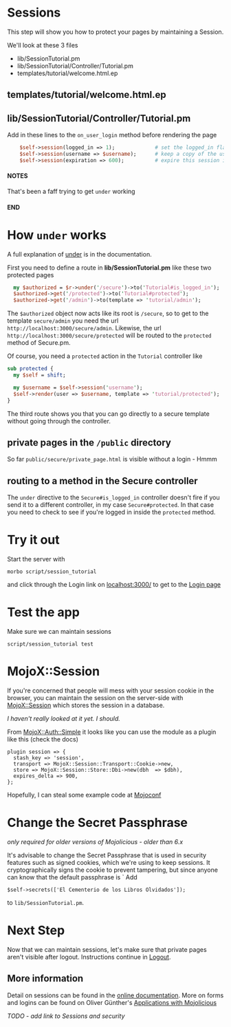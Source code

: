 # Sessions

This step will show you how to protect your pages by maintaining a Session.

We'll look at these 3 files
* lib/SessionTutorial.pm
* lib/SessionTutorial/Controller/Tutorial.pm
* templates/tutorial/welcome.html.ep

## templates/tutorial/welcome.html.ep

## lib/SessionTutorial/Controller/Tutorial.pm
Add in these lines to the `on_user_login` method before rendering the page
```perl
    $self->session(logged_in => 1);             # set the logged_in flag
    $self->session(username => $username);      # keep a copy of the username
    $self->session(expiration => 600);          # expire this session in 10 minutes
```

#### NOTES ####
That's been a faff trying to get `under` working

#### END #####

# How `under` works
A full explanation of 
[under](http://mojolicious.org/perldoc/Mojolicious/Guides/Routing#Under)
is in the documentation.

First you need to define a route in **lib/SessionTutorial.pm**
like these two protected pages
```perl
  my $authorized = $r->under('/secure')->to('Tutorial#is_logged_in');
  $authorized->get('/protected')->to('Tutorial#protected');
  $authorized->get('/admin')->to(template => 'tutorial/admin');
```
The `$authorized` object now acts like its root is `/secure`, so to get to the
template `secure/admin` you need the url `http://localhost:3000/secure/admin`.
Likewise, the url `http://localhost:3000/secure/protected` will be routed
to the `protected` method of Secure.pm.

Of course, you need a ```protected``` action in the ```Tutorial``` controller like
```perl
sub protected {
  my $self = shift;

  my $username = $self->session('username');
  $self->render(user => $username, template => 'tutorial/protected');
}
```
The third route shows you that you can go directly to a secure template without 
going through the controller.

## private pages in the `/public` directory
So far `public/secure/private_page.html` is visible without a login - Hmmm

## routing to a method in the Secure controller
The `under` directive to the `Secure#is_logged_in` controller doesn't fire
if you send it to a different controller, in my case `Secure#protected`.
In that case you need to check to see if you're logged in inside the `protected`
method.


# Try it out
Start the server with
```
morbo script/session_tutorial
```
and click through the Login link on [localhost:3000/](http://localhost:3000/)
to get to the [Login page](http://localhost:3000/login)

# Test the app

Make sure we can maintain sessions 

```
script/session_tutorial test 
```

# MojoX::Session

If you're concerned that people will mess with your session cookie
in the browser, you can maintain the session on the server-side with
[MojoX::Session](https://metacpan.org/pod/MojoX::Session)
which stores the session in a database.

_I haven't really looked at it yet.  I should._

From [MojoX::Auth::Simple](https://metacpan.org/pod/MojoX::Auth::Simple)
it looks like you can use the module as a plugin like this (check the docs)
```
plugin session => {
  stash_key => 'session',
  transport => MojoX::Session::Transport::Cookie->new,
  store => MojoX::Session::Store::Dbi->new(dbh  => $dbh),
  expires_delta => 900,
};
```

Hopefully, I can steal some example code at 
[Mojoconf](http://oslo.pm/npw2018/)

# Change the Secret Passphrase

_only required for older versions of Mojolicious - older than 6.x_

It's advisable to change the Secret Passphrase
that is used in security features such as signed cookies, which we're using to keep sessions.
It cryptographically signs the cookie to prevent tampering, but since anyone can know that
the default passphrase is `
Add
```
$self->secrets(['El Cementerio de los Libros Olvidados']);
```
to `lib/SessionTutorial.pm`.


# Next Step

Now that we can maintain sessions, let's make sure that private pages aren't visible after logout.
Instructions continue in [Logout](Logout.md).

## More information

Detail on sessions can be found in the 
[online documentation](http://localhost:3000/perldoc/Mojolicious/Controller#session 'Mojolicious::Controller').
More on forms and logins can be found on Oliver G&uuml;nther's
[Applications with Mojolicious](http://oliverguenther.de/2014/04/applications-with-mojolicious-part-three-forms-and-login/ 'Forms, Logins')

_TODO - add link to Sessions and security_
